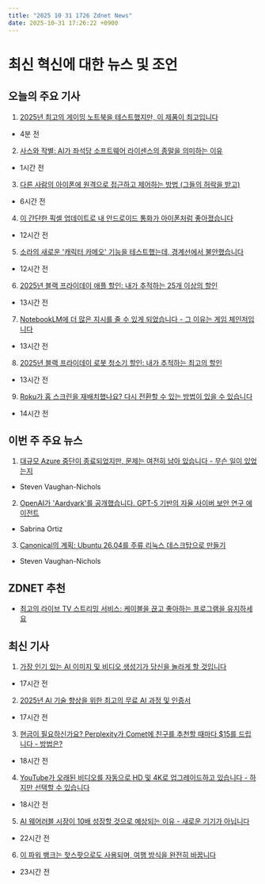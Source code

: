 ```yaml
---
title: "2025 10 31 1726 Zdnet News"
date: 2025-10-31 17:26:22 +0900
---
```


# 최신 혁신에 대한 뉴스 및 조언
## 오늘의 주요 기사 

1. [2025년 최고의 게이밍 노트북을 테스트했지만, 이 제품이 최고입니다](https://www.zdnet.com/article/ive-tested-some-of-the-best-gaming-laptops-of-2025-but-this-one-takes-the-cake/)  
- 4분 전  

2. [사스와 작별: AI가 좌석당 소프트웨어 라이센스의 종말을 의미하는 이유](https://www.zdnet.com/article/so-long-saas-why-ai-spells-end-of-per-seat-software-licenses-and-what-comes-next/)  
- 1시간 전  

3. [다른 사람의 아이폰에 원격으로 접근하고 제어하는 방법 (그들의 허락을 받고)](https://www.zdnet.com/article/how-to-remotely-access-and-control-someone-elses-iphone-with-their-permission/)  
- 6시간 전  

4. [이 간단한 픽셀 업데이트로 내 안드로이드 통화가 아이폰처럼 좋아졌습니다](https://www.zdnet.com/article/this-simple-pixel-update-finally-makes-my-android-calls-as-nice-as-iphones/)  
- 12시간 전  

5. [소라의 새로운 '캐릭터 카메오' 기능을 테스트했는데, 경계선에서 불안했습니다](https://www.zdnet.com/article/i-tested-soras-new-character-cameo-feature-and-it-was-borderline-disturbing/)  
- 12시간 전  

6. [2025년 블랙 프라이데이 애플 할인: 내가 추적하는 25개 이상의 할인](https://www.zdnet.com/article/best-early-black-friday-apple-deals-2025/)  
- 13시간 전  

7. [NotebookLM에 더 많은 지시를 줄 수 있게 되었습니다 - 그 이유는 게임 체인저입니다](https://www.zdnet.com/article/you-can-now-give-notebooklm-more-instructions-heres-why-thats-a-game-changer/)  
- 13시간 전  

8. [2025년 블랙 프라이데이 로봇 청소기 할인: 내가 추적하는 최고의 할인](https://www.zdnet.com/article/best-early-black-friday-robot-vacuum-deals-2025/)  
- 13시간 전  

9. [Roku가 홈 스크린을 재배치했나요? 다시 전환할 수 있는 방법이 있을 수 있습니다](https://www.zdnet.com/article/did-roku-rearrange-your-home-screen-you-may-be-able-to-switch-back-heres-how/)  
- 14시간 전

## 이번 주 주요 뉴스 

1. [대규모 Azure 중단이 종료되었지만, 문제는 여전히 남아 있습니다 - 무슨 일이 있었는지](https://www.zdnet.com/article/massive-azure-outage-is-over-but-problems-linger-heres-what-happened/)  
- Steven Vaughan-Nichols  

2. [OpenAI가 'Aardvark'를 공개했습니다. GPT-5 기반의 자율 사이버 보안 연구 에이전트](https://www.zdnet.com/article/openai-unveils-aardvark-a-gpt-5-powered-agent-for-autonomous-cybersecurity-research/)  
- Sabrina Ortiz  

3. [Canonical의 계획: Ubuntu 26.04를 주류 리눅스 데스크탑으로 만들기](https://www.zdnet.com/article/inside-canonicals-plan-to-make-ubuntu-26-04-the-linux-desktop-that-finally-goes-mainstream/)  
- Steven Vaughan-Nichols  

## ZDNET 추천 
- [최고의 라이브 TV 스트리밍 서비스: 케이블을 끊고 좋아하는 프로그램을 유지하세요](https://www.zdnet.com/home-and-office/home-entertainment/best-live-tv-streaming-service/)  

## 최신 기사 

1. [가장 인기 있는 AI 이미지 및 비디오 생성기가 당신을 놀라게 할 것입니다](https://www.zdnet.com/article/the-new-most-popular-ai-image-and-video-generator-might-surprise-you/)  
- 17시간 전  

2. [2025년 AI 기술 향상을 위한 최고의 무료 AI 과정 및 인증서](https://www.zdnet.com/article/the-best-free-ai-courses-and-certificates-for-upskilling-in-2025-and-ive-tried-them-all/)  
- 17시간 전  

3. [현금이 필요하신가요? Perplexity가 Comet에 친구를 추천할 때마다 $15를 드립니다 - 방법은?](https://www.zdnet.com/article/need-cash-perplexity-will-give-you-15-for-every-friend-you-refer-to-comet-how-to-get-it/)  
- 18시간 전  

4. [YouTube가 오래된 비디오를 자동으로 HD 및 4K로 업그레이드하고 있습니다 - 하지만 선택할 수 있습니다](https://www.zdnet.com/article/youtube-is-upgrading-old-videos-to-hd-and-4k-automatically-but-you-can-opt-out/)  
- 18시간 전  

5. [AI 웨어러블 시장이 10배 성장할 것으로 예상되는 이유 - 새로운 기기가 아닙니다](https://www.zdnet.com/article/ai-health-wearables-are-headed-toward-phenomenal-growth-per-report/)  
- 22시간 전  

6. [이 파워 뱅크는 핫스팟으로도 사용되며, 여행 방식을 완전히 바꿉니다](https://www.zdnet.com/article/this-power-bank-doubles-as-a-hotspot-and-single-handedly-changed-how-i-travel/)  
- 23시간 전